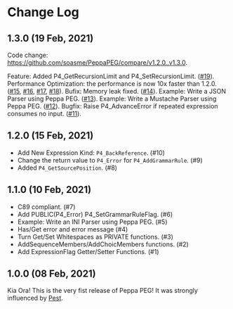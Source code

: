 # Change Log

## 1.3.0 (19 Feb, 2021)

Code change: <https://github.com/soasme/PeppaPEG/compare/v1.2.0..v1.3.0>.

Feature: Added P4_GetRecursionLimit and P4_SetRecursionLimit. ([#19](https://github.com/soasme/PeppaPEG/pull/19)).
Performance Optimization: the performance is now 10x faster than 1.2.0. ([#15](https://github.com/soasme/PeppaPEG/pull/15), [#16](https://github.com/soasme/PeppaPEG/pull/16), [#17](https://github.com/soasme/PeppaPEG/pull/17), [#18](https://github.com/soasme/PeppaPEG/pull/18)).
Bufix: Memory leak fixed. ([#14](https://github.com/soasme/PeppaPEG/pull/14)).
Example: Write a JSON Parser using Peppa PEG. ([#13](https://github.com/soasme/PeppaPEG/pull/13)).
Example: Write a Mustache Parser using Peppa PEG. ([#12](https://github.com/soasme/PeppaPEG/pull/12)).
Bugfix: Raise P4_AdvanceError if repeated expression consumes no input. ([#11](https://github.com/soasme/PeppaPEG/pull/11)).

## 1.2.0 (15 Feb, 2021)

* Add New Expression Kind: `P4_BackReference`. (#10)
* Change the return value to `P4_Error` for `P4_AddGrammarRule`. (#9)
* Added `P4_GetSourcePosition`. (#8)

## 1.1.0 (10 Feb, 2021)

* C89 compliant. (#7)
* Add PUBLIC(P4_Error) P4_SetGrammarRuleFlag. (#6)
* Example: Write an INI Parser using Peppa PEG. (#5)
* Has/Get error and error message (#4)
* Turn Get/Set Whitespaces as PRIVATE functions. (#3)
* AddSequenceMembers/AddChoicMembers functions. (#2)
* Add ExpressionFlag Getter/Setter Functions. (#1)


## 1.0.0 (08 Feb, 2021)

Kia Ora! This is the very fist release of Peppa PEG! It was strongly influenced by [Pest](https://pest.rs).

